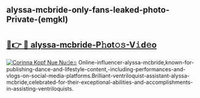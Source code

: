 ## alyssa-mcbride-only-fans​-leaked-photo​-Private-(emgkl)


# <h2><a href="https://mediaupload.pro?title=alyssa-mcbride&ref=git">🔗👉 🔴 alyssa-mcbride-P𝚑ot𝚘𝚜-V𝚒d𝚎o</a></h2>

[![Corinna Kopf Nue Nu𝚍e𝚜](https://i.imgur.com/0qMVB7G.gif)](https://mediaupload.pro?title=alyssa-mcbride&ref=git)
Online-influencer-alyssa-mcbride,known-for-publishing-dance-and-lifestyle-content,-including-performances-and-vlogs-on-social-media-platforms.Brilliant-ventriloquist-assistant-alyssa-mcbride,celebrated-for-their-exceptional-abilities-and-accomplishments-in-assisting-ventriloquists.  